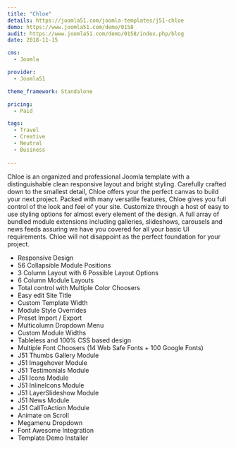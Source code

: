 ```yaml
---
title: "Chloe"
details: https://joomla51.com/joomla-templates/j51-chloe
demo: https://www.joomla51.com/demo/0158
audit: https://www.joomla51.com/demo/0158/index.php/blog
date: 2018-11-15

cms: 
  - Joomla

provider: 
  - Joomla51

theme_framework: Standalone

pricing:
  - Paid

tags:
  - Travel
  - Creative
  - Neutral
  - Business
  
---
```


Chloe is an organized and professional Joomla template with a distinguishable clean responsive layout and bright styling. Carefully crafted down to the smallest detail, Chloe offers your the perfect canvas to build your next project. Packed with many versatile features, Chloe gives you full control of the look and feel of your site. Customize through a host of easy to use styling options for almost every element of the design. A full array of bundled module extensions including galleries, slideshows, carousels and news feeds assuring we have you covered for all your basic UI requirements. Chloe will not disappoint as the perfect foundation for your project.

* Responsive Design
* 56 Collapsible Module Positions
* 3 Column Layout with 6 Possible Layout Options
* 6 Column Module Layouts
* Total control with Multiple Color Choosers
* Easy edit Site Title
* Custom Template Width
* Module Style Overrides
* Preset Import / Export
* Multicolumn Dropdown Menu
* Custom Module Widths
* Tableless and 100% CSS based design
* Multiple Font Choosers (14 Web Safe Fonts + 100 Google Fonts)
* J51 Thumbs Gallery Module
* J51 Imagehover Module
* J51 Testimonials Module
* J51 Icons Module
* J51 InlineIcons Module
* J51 LayerSlideshow Module
* J51 News Module
* J51 CallToAction Module
* Animate on Scroll
* Megamenu Dropdown
* Font Awesome Integration
* Template Demo Installer
